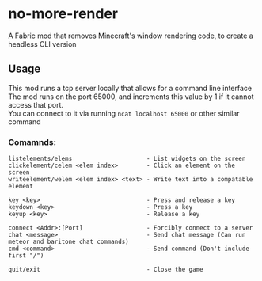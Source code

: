 # no-more-render

A Fabric mod that removes Minecraft's window rendering code, to create a headless CLI version

## Usage
This mod runs a tcp server locally that allows for a command line interface   
The mod runs on the port 65000, and increments this value by 1 if it cannot access that port.  
You can connect to it via running `ncat localhost 65000` or other similar command
### Comamnds:
```
listelements/elems                     - List widgets on the screen
clickelement/celem <elem index>        - Click an element on the screen
writeelement/welem <elem index> <text> - Write text into a compatable element

key <key>                              - Press and release a key
keydown <key>                          - Press a key
keyup <key>                            - Release a key

connect <Addr>:[Port]                  - Forcibly connect to a server
chat <message>                         - Send chat message (Can run meteor and baritone chat commands)
cmd <command>                          - Send command (Don't include first "/")

quit/exit                              - Close the game
```

